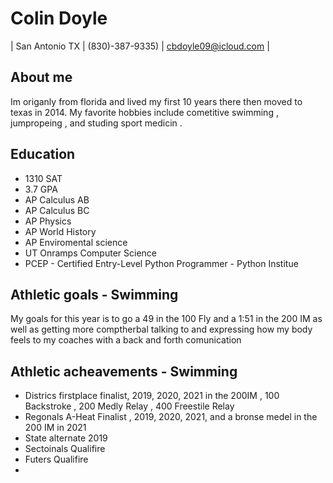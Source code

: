# Colin Doyle 
| San Antonio TX | (830)-387-9335) | cbdoyle09@icloud.com |
 
## About me 
Im origanly from florida and lived my first 10 years there then moved to texas in 2014. My favorite hobbies include cometitive swimming , jumpropeing , and studing sport medicin . 

## Education
* 1310 SAT 
* 3.7 GPA
* AP Calculus AB
* AP Calculus BC
* AP Physics 
* AP World History 
* AP Enviromental science 
* UT Onramps Computer Science 
* PCEP - Certified Entry-Level Python Programmer - Python Institue 
## Athletic goals - Swimming
My goals for this year is to go a 49 in the 100 Fly and a 1:51 in the 200 IM as well as getting more comptherbal talking to and expressing how my body feels to my coaches with a back and forth comunication 
## Athletic acheavements - Swimming 
* Districs firstplace finalist, 2019, 2020, 2021 in the 200IM , 100 Backstroke , 200 Medly Relay , 400 Freestile Relay 
* Regonals A-Heat Finalist , 2019, 2020, 2021, and a bronse medel in the 200 IM in 2021 
* State alternate 2019
* Sectoinals Qualifire 
* Futers Qualifire 
* 









